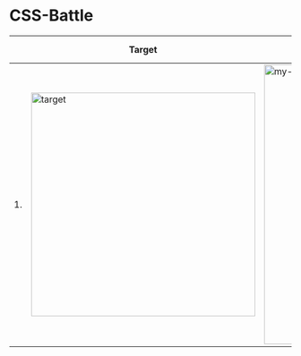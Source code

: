 # CSS-Battle

|        | Target | My Solution | Code File |
|--------|--------|-------------|-----------|
|    1.  |<img width="400" alt="target" src="https://github.com/user-attachments/assets/1a7ef935-fd94-4411-bc5c-f468a41248e0" /> | <img width="500" alt="my-solution" src="https://github.com/user-attachments/assets/4e9918b8-9f16-45ae-ab03-cc386d273dce" /> | [Link↗](./challenge-01/index.html) |

